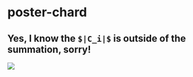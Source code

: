 # poster-chard

<script src="//yihui.name/js/math-code.js"></script>
<!-- Just one possible MathJax CDN below. You may use others. -->
<script async
  src="//mathjax.rstudio.com/latest/MathJax.js?config=TeX-MML-AM_CHTML">
</script>

## Yes, I know the `$|C_i|$` is outside of the summation, sorry!
<img src="./poster-chard-1.png">
